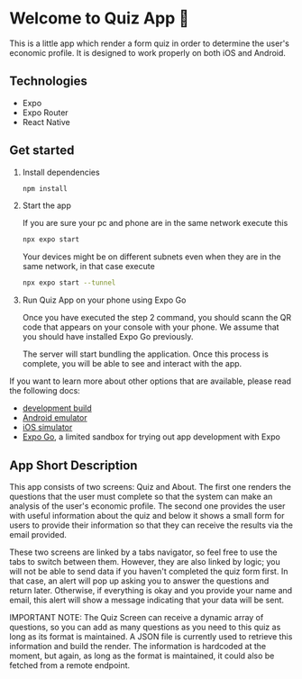 # Welcome to Quiz App 👋

This is a little app which render a form quiz in order to determine the user's economic profile. It is designed to work properly on both iOS and Android.

## Technologies
- Expo
- Expo Router
- React Native

## Get started

1. Install dependencies

   ```bash
   npm install
   ```

2. Start the app
   
   If you are sure your pc and phone are in the same network execute this

   ```bash
   npx expo start
   ```
   Your devices might be on different subnets even when they are in the same network, in that case execute

   ```bash
   npx expo start --tunnel
   ```
3. Run Quiz App on your phone using Expo Go

   Once you have executed the step 2 command, you should scann the QR code that appears on your console with your phone.
   We assume that you should have installed Expo Go previously.

   The server will start bundling the application. Once this process is complete, you will be able to see and interact with the app.

If you want to learn more about other options that are available, please read the following docs:

- [development build](https://docs.expo.dev/develop/development-builds/introduction/)
- [Android emulator](https://docs.expo.dev/workflow/android-studio-emulator/)
- [iOS simulator](https://docs.expo.dev/workflow/ios-simulator/)
- [Expo Go](https://expo.dev/go), a limited sandbox for trying out app development with Expo

## App Short Description

   This app consists of two screens: Quiz and About. The first one renders the questions that the user must complete so that the system can make an analysis of the user's economic profile. The second one provides the user with useful information about the quiz and below it shows a small form for users to provide their information so that they can receive the results via the email provided.

   These two screens are linked by a tabs navigator, so feel free to use the tabs to switch between them. However, they are also linked by logic; you will not be able to send data if you haven't completed the quiz form first. In that case, an alert will pop up asking you to answer the questions and return later. Otherwise, if everything is okay and you provide your name and email, this alert will show a message indicating that your data will be sent.

   IMPORTANT NOTE: The Quiz Screen can receive a dynamic array of questions, so you can add as many questions as you need to this quiz as long as its format is maintained. A JSON file is currently used to retrieve this information and build the render. The information is hardcoded at the moment, but again, as long as the format is maintained, it could also be fetched from a remote endpoint.

